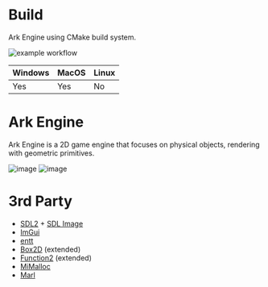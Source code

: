 # Build
Ark Engine using CMake build system.

![example workflow](https://github.com/vertver/arkane/actions/workflows/cmake.yml/badge.svg)

|Windows|MacOS|Linux|
|---|---|---|
| Yes | Yes | No |
# Ark Engine 
Ark Engine is a 2D game engine that focuses on physical objects, rendering with geometric primitives.


![image](https://user-images.githubusercontent.com/13867290/192002058-8ea97db7-ccf3-4d9a-b2a7-659104f998af.png)
![image](https://user-images.githubusercontent.com/13867290/192002206-b3128a99-0a99-49b0-96b6-ebf198f1d349.png)

# 3rd Party
* [SDL2](https://www.libsdl.org) + [SDL Image](https://github.com/libsdl-org/SDL_image)
* [ImGui](https://github.com/ocornut/imgui)
* [entt](https://github.com/skypjack/entt)
* [Box2D](https://box2d.org) (extended)
* [Function2](https://github.com/Naios/function2) (extended)
* [MiMalloc](https://github.com/microsoft/mimalloc)
* [Marl](https://github.com/google/marl)
